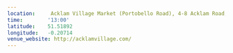 ```yaml
---
location:     Acklam Village Market (Portobello Road), 4-8 Acklam Road, London W10 5TY
time:        '13:00'
latitude:    51.51892
longitude:   -0.20714
venue_website: http://acklamvillage.com/
---
```

